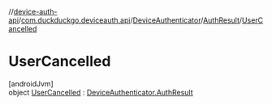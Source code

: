 //[device-auth-api](../../../../../index.md)/[com.duckduckgo.deviceauth.api](../../../index.md)/[DeviceAuthenticator](../../index.md)/[AuthResult](../index.md)/[UserCancelled](index.md)

# UserCancelled

[androidJvm]\
object [UserCancelled](index.md) : [DeviceAuthenticator.AuthResult](../index.md)
